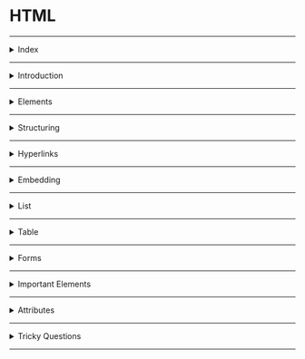 # HTML

---

<details>
<summary>Index</summary>

## Index

- Introduction
- Elements
- Structure
- Hyperlinks
- Embedding
- List
- Table
- Forms
- Important Elements
- Attributes
- Tricky Questions

</details>

---

<details>
<summary>Introduction</summary>

## Introduction

- **HTML** stands for **Hypertext Markup Language**
- Hypertext is special text, not regular text.
- you can create links with text that you can interact with by clicking or hovering.
- Markup refers to tags added to text to define structure or meaning.
- Tags tells the browser how to display text (like headings, paragraphs, links ...etc).
- Tags are used as instructions for formatting content.

![HTML Skeleton](./assets/01-html-skeleton.jpg)

### About HTML

- **HTML** stands for **Hypertext Markup Language**
- **HTML** is used to create static web pages.
- **HTML** is used to create skeleton of the webpage.
- Text Editor (Notepad) is the software for **HTML** coding.
- **HTML** file save with extension `.html`

### HTML coding

- **HTML** coding is a `Tag` based coding.
- Tags tells the browser how to display text (like headings, paragraphs, links ...etc).
- Tags are used as instructions for formatting content.

### **HTML** Tags are two types

1. **Container Tag** : It has startTag & endTag. -> It holds the content
2. **Empty Tag** : It doesn't have an end tag. -> It doesn't hold any content

- `Container Tag`

  ```html
  <h1>Heading</h1>
  <p>Paragraph</p>
  ```

- `Empty Tag`

  ```html
  <br />
  <hr />
  ```

- **HTML** elements define the structure and meaning of the content.
- With the help of HTML elements, the browser understands how to display the content on the webpage.

### **HTML** document Structure

```html index.html
<!DOCTYPE html>
<html>
	<head>
		Metadata Elements
	</head>
	<body>
		Content of Webpage
	</body>
</html>
```

An **HTML** document consists of three parts :

1. **DOCTYPE**

- The **DOCTYPE** declaration tells the type/version of the HTML document to the browser.

2. **Head Part**

- Head tag is for **Browser reading** purpose.
- Here, we can mention `HTML` page configuration information.
- Here, we can store title, style sheets, scripts, metadata...etc.

3. **Body Part**

- Body tag is for **Client reading** purpose.
- Here, we can Display content of the webpage.
- It contains text content, headings, paragraphs, links, lists, tables, forms, images, audios, videos, ...etc.

### Element Syntax

- Element consist of a **startTag** and **endTag**.
- we can put **content** between **startTag** and **endTag**.

```html
<tag>Content</tag>
```

```html
<h1>I am Heading Tag</h1>
```

### Attribute syntax

- Attributes are used to give extra information to the html element.
- we must mention attributes only in **startTag**.

```html
<tag attributeName="attributeValue">Content</tag>
```

```html
<img src="https://avatars.githubusercontent.com/u/150348094?v=4" />
```

### Uses of **HTML**

1. **Structuring web pages**
   - we can define headings, paragraphs, and other content of a web page.
2. **Creating Hyperlinks**
   - Hyperlink is used to navigate to other web resources or a specific element within the HTML document.
3. **Embedding**
   - we can embed images, audios and videos in the HTML document.

### Advantages & Disadvantages of **HTML**

- we can create only Static Web pages (skeleton of the web page) with HTML alone.
- By Combining HTML with CSS, we can create Responsive web pages.
- By Combining HTML with JavaScript, we can create dynamic web pages.

### HTML version

- `HTML5` is the latest version of HTML.
- HTML5 is easier than HTML4 or Older versions.

- In HTML5 version, they added new features,

  - picture, audio and video elements
    - `<picture>, <audio>, <video>`
  - semantic elements
    - `<header>, <nav>, <aside>, <main>, <footer>`

**`HTML5` Declaration** :

```html
<!DOCTYPE html>
```

</details>

---

<details>
<summary>Elements</summary>

## Elements

### **HTML** Tags are two types

1. **Container Tag** : It has startTag & endTag.
2. **Empty Tag** : It does not have an endTag.

In general, HTML elements can be divided into two categories.

1. Block-Level Elements
2. Inline Elements

### Block-Level Elements

- HTML Block-Level element occupies the entire horizontal space of its parent element.
- HTML Block-Level element always start in a new line.

```html
<h1>Heading</h1>
<p>I am Paragraph.</p>
```

#### Block-Level Tags

- heading
  - `h1, h2, h3, h4, h5, h6`
- paragraph
  - `p`
- containers
  - `header, nav, aside, main, section, article, div, footer`

```html
<body>
	<h1>I am Heading 1</h1>
	<p>I am Paragraph</p>
	<div>
		<h2>I am Heading 2</h2>
	</div>
</body>
```

### In-Line Elements

- Inline element occupies content width only.
- The HTML Inline elements do not start on a new line.

```html
<p>I am <a href="https://www.google.com">Google</a> link</p>
<p>I am <span class="my-style">Ande Praveen</span></p>
```

#### In-Line Tags

- Buttons
  - `button`
- Links
  - `a`
- Text Styles
  - `span`
- Text Format
  - bold : `b`
  - italic :`i`
  - underline : `u`

### Nested **HTML**

The HTML element can be placed inside **another** HTML element is called Nested Element.

```html
<div>
	<h1>Heading</h1>
	<p>I am paragraph.</p>
</div>
```

</details>

---

<details>
<summary>Structuring</summary>

## Structuring

1. Heading Elements
2. paragraph Element
3. Line Break
4. Horizontal Line
5. Containers

### Heading Elements

- HTML defines six levels of headings.

  - `h1, h2, h3, h4, h5, h6`

- The HTML `h1` element defines the most important heading of an HTML document.
- The HTML `h6` element defines the least important heading of an HTML document.

```html
<h1>heading 1</h1>
<h2>heading 2</h2>
<h3>heading 3</h3>
<h4>heading 4</h4>
<h5>heading 5</h5>
<h6>heading 6</h6>
```

### Paragraph Element

- The HTML Paragraph Element defines the paragraph of an HTML document.

```html
<p>I am Paragraph</p>
```

### Line Break

- The HTML `<br/>` Element helps to break the text and continue it in the next line.
- The HTML `<br/>` element is a void element.

```html
<p>
	Twinkle, twinkle, little star, <br />
	How I wonder what you are! <br />
	Up above the world so high, <br />
	Like a diamond in the sky.
</p>
```

### Horizontal line

The HTML `<hr/>` element inserts a horizontal line and helps to separate the content.

```html
<h1>Heading</h1>
<hr />

<p>I am Paragraph</p>
```

### Containers

- The Container Elements are used to wrap a group of elements and apply CSS styles to many elements at once.
- These container tags are used to divide a group of elements into smaller parts for better understanding.

#### 1. Semantic Tags

- **Semantic** elements have the meaning.
- Semantic Tags are useful for client reading purpose, browser reading purpose and also Developer reading purpose.
- The HTML semantic elements describe the **meaning** of content in between the startTag and endTag.

- **uses of Semantic HTML tags:**

1. **Accessibility**

- This is because screen readers and browsers can understand the code better.
- We can use shortcuts to move different parts within the webpage.

2. **Search Engine Optimization**

- It improves the website Search Engine Optimization Rankings which increases the number of people that visit our webpage.

3. **Easy to Understand**
   - It makes our code more readable and easier to understand.

- Semantic Tags :

1. **header**
2. **nav** -> navbar
3. **aside** -> side bar
4. **main** -> main content
5. **section**
6. **article**
7. **footer**

![Semantic vs Non-Semantic](./assets/02-Semantic-vs-non-semantic.png)

```html
<header>
	<h1>heading</h1>
</header>

<nav>
	<h2>navbar</h2>
</nav>

<aside>
	<h2>aside</h2>
</aside>

<main>
	<h2>main content</h2>
</main>

<section>
	<article>
		<h2>the story</h2>
	</article>
</section>

<footer>
	<h2>footer</h2>
</footer>
```

#### 2. Non-Semantic Tags

- Non-semantic elements don't have the meaning.
- They can contain anything.
- Examples: `div` and `span`.

- **div** container tag => divided & use css
- `<div>` is used to group a set of elements.

```html
<div>
	<h1>I am Heading 1</h1>
</div>
```

- **span** is an In-Line Element.
- This span element used to apply some css styles for a particular character, word , group of words.
- content comes side by side.

```html
<p>I am <span style="color:green;">Ande Praveen</span></p>
```

</details>

---

<details>
<summary>Hyperlinks</summary>

### Hyperlinks

- **Hyperlink** is used to navigate to other web resources or a specific element within the HTML document.
- We can create hyperlinks to **text** as well as **images**, **buttons**, ...etc.

- we can create Hyperlink with HTML **anchor** element.

```html
<a href="link">Text</a>
<a href="link"> <button>Click Here</button> </a>
<a href="link"> <img src="image.png" /> </a>
<a href="#myHeading">Goto Heading</a>
```

</details>

---

<details>
<summary>Embedding</summary>

## Embedding

- HTML media elements are used to present the **pictures**, **audios** and **videos**.

### Display Image

- We can display images on the web page using the HTML `img` element.
- `src` attribute tells the path to the image.
- `alt` attribute gives an alternate text for the image.

```html
<img src="IMAGE_URL" alt="I am image" />
```

### picture

The HTML `picture` element is a container to provide multiple alternative sources for the HTML `img` element. It is useful in different display/device scenarios.
It can contain zero or more source elements and one HTML img element.

```html
<picture>
	<source media="(min-width:650px)" srcset="./image-1.jpg" type="image/jpeg" />
	<source media="(min-width:465px)" srcset="./image-2.jpg" type="image/jpeg" />
	<img src="image-3.jpg" alt="I am image" />
</picture>
```

- The HTML `srcset` attribute specifies the alternative source/path of the img element.
- The HTML `media` attribute specifies the media query. CSS properties will be applied based on the device type and media features like min-width, ...etc.

### video

- We can insert a video to the HTML document using video element.
- The HTML `controls` attribute is used to set controls in HTML `video` element. It is a boolean attribute. When **controls** attribute is present, it specifies that video controls should be displayed.

Video controls include:

- Play
- Pause
- Volume
- Full screen toggle

```html
<video controls>
	<source src="./movie.mp4" type="video/mp4" />
	<source src="./movie.webm" type="video/webm" />
	<source src="./movie.ogv" type="video/ogg" />
	Your browser does not support the video tag.
</video>
```

- The HTML `source` element defines the media resource for the HTML video element.
- The HTML source element specifies multiple alternative media resources for HTML picture element or for media elements (audio, video, etc.).
- The HTML `src` attribute specifies the URL/path of the media resource (e.g. movie).
- The HTML `type` attribute specifies the type/format of the media resource(e.g. video/mp4)

### audio

- The HTML audio element represents a sound or audio stream. It is used to play an audio file on an HTML document.

```html
<audio controls>
	<source src="horse.ogg" type="audio/ogg" />
	<source src="horse.mp3" type="audio/mpeg" />
	Your browser does not support the audio element.
</audio>
```

- The HTML source element specifies multiple alternative media resources for HTML picture element or for media elements (audio, video, etc.).
- The HTML `src` attribute specifies the URL/path of the media resource (e.g. horse).
- The HTML `type` attribute specifies the type/format of the media resource(e.g. audio/mpeg)

### iframe

Some of the uses of HTML `iframe` element are:

- We can embed HTML documents within the current HTML document.
- We can insert pdf, docs ...etc.
- We can embed videos within the current HTML document, ...etc.

```html
<iframe src="https://www.youtube.com/embed/y881t8ilMyc"></iframe>
```

The HTML `src` attribute specifies the URL/path of the video.

</details>

---

<details>
<summary>List</summary>

## List

There are mainly two types of lists in HTML

1. Ordered List
2. Unordered List

### Ordered List

- It is created using the `ol` element.
- Ordered list follows the Sequence Order.

```html
<ol>
	<li>html</li>
	<li>css</li>
	<li>bootstrap</li>
	<li>javascript</li>
	<li>react</li>
</ol>
```

### Unordered List

- It is created using the `ul` element.
- Unordered list does not follow any Sequence Order.

```html
<ul>
	<li>html</li>
	<li>css</li>
	<li>bootstrap</li>
	<li>javascript</li>
	<li>react</li>
</ul>
```

</details>

---

<details>
<summary>Table</summary>

### Table

Table is a combination of rows and columns.

```
thead => tr , th
tbody => tr , td
tfoot => tr , td
```

- `table = table rows + table data`
- `tr -> table row`
- `td -> table data`

```html
<table>
	<thead>
		<tr>
			<th>Header 1</th>
			<th>Header 2</th>
		</tr>
	</thead>
	<tbody>
		<tr>
			<td>Row 1, Column 1</td>
			<td>Row 1, Column 2</td>
		</tr>
		<tr>
			<td>Row 2, Column 1</td>
			<td>Row 2, Column 2</td>
		</tr>
	</tbody>
	<tfoot>
		<tr>
			<td>Footer 1</td>
			<td>Footer 2</td>
		</tr>
	</tfoot>
</table>
```

</details>

---

<details>
<summary>Forms</summary>

## Form

- The HTML `form` element can be used to create HTML Forms.
- form elements create interactive controls to accept the data from the user.
- The Form is used to collect the user inputs.

It contains different types of form elements:

- input
- label
- select
- textarea
- button

### **Form** Example code

```html
<form onSubmit="handleSubmitForm()">
	<div>
		<label for="name">Enter your name: </label>
		<input type="text" id="name" />
	</div>
	<div>
		<label for="mobileNumber">Enter Mobile number </label>
		<input type="number" id="mobileNumber" />
	</div>
	<div>
		<button type="submit">submit</button>
	</div>
</form>
```

### input

`<input>` element creates interactive controls to accept the data from the user.

Different types of inputs:

- text
- password
- checkbox
- radio
- dropdown

1. **Textbox & Password**

```html
<input type="text" placeholder="Text Box" />
<input type="password" placeholder="Password Box" />
```

### select

1. **Checkbox**

- It is used when one or more than one option to be selected out of several available options.
- It is also created by using the HTML input element with the type attribute value is set to `checkbox`.

```html
<input id="myCheckbox" type="checkbox" placeholder="text box" />
<label for="myCheckbox">Checkbox</label>
```

2. **Radio Buttons**

- It is used when only one option to be selected out of several available options.
- It is created by using an HTML input element with the `type` attribute value is set to `radio`.

```html
<input type="radio" id="genderMale" value="Male" name="gender" />
<label for="genderMale">Male</label>
<input type="radio" id="genderFemale" value="Female" name="gender" />
<label for="genderFemale">Female</label>
```

3. **Dropdown**

- It is also like radio element.
- we can choose any one option.
- The HTML `select` element is used to create a drop-down list of options.
- The HTML `option` element should be inside the HTML `select` element for defining options in the drop-down list.

```html
<select>
	<option value="option-1">option1</option>
	<option value="option-2">option2</option>
	<option value="option-3">option3</option>
	<option value="option-4">option4</option>
</select>
```

```html
<select>
	<option value="option-1">option1</option>
	<option value="option-2">option2</option>
	<option value="option-3" selected>option3</option>
	<!--set Default Selection-->
	<option value="option-4">option4</option>
</select>
```

```html
<select multiple>
	<!--Show Multiple Options-->
	<option value="option-1">option1</option>
	<option value="option-2">option2</option>
	<option value="option-3">option3</option>
	<option value="option-4">option4</option>
</select>
```

### Textarea

```html
<textarea rows="8" cols="55"></textarea
><!--cols means number of characters-->
```

### button

```html
<button>Click</button>
```

</details>

---

<details>
<summary>Important Elements</summary>

## Important Elements

1. html
2. script
3. style
4. link
5. pre
6. code
7. details

### html

- The HTML element defines the root of an HTML document.
- It is a container for all the other HTML elements.

```html index.html
<!DOCTYPE html>
<html>
	<head>
		Meta Data
	</head>
	<body>
		<h1>I am Heading 1</h1>
		<p>I am Paragraph</p>
	</body>
</html>
```

### **script** element

- We use the HTML **script** element to write the **JavaScript** code in the HTML file.

```html
<script>
	console.log("Hello World");
</script>
```

- We can embed external javascript file with `src` attribute in `script` Tag.

```html
<script src="./external-javascript.js"></script>
```

### style

- The HTML **style** element to write the **css** code in the HTML file.
- The HTML **style** element contains style information for an HTML document.

```html index.html
<!DOCTYPE html>
<html>
	<title>Document</title>
	<head>
		<style>
			h1 {
				color: red;
			}
			p {
				color: blue;
			}
		</style>
	</head>
	<body>
		<h1>I am Heading 1</h1>
		<p>I am Paragraph</p>
	</body>
</html>
```

### HTML link element

- We use the HTML `link` element to link the External CSS file to an HTML.

```html
<link rel="stylesheet" href="./myStyles.css" />
```

### pre

- The text will be displayed exactly as written in the HTML source code.

```html
<pre>
  Twinkle, twinkle, little star,
  How I wonder what you are! 
  Up above the world so high,
  Like a diamond in the sky.
</pre>
```

### code

- The `<code>` tag is used to display a piece of code.

```html
<pre>
    <code>
        <h1>I am Heading Tag</h1>
    </code>
</pre>
```

### details

- We can create accordion by using **details** tag.
- It has two states:
  1. open: We can see the additional information.
  2. close: We can't see the additional information. We can see only the summary.

```html
<details>
	<summary>Details</summary>
	show Hidden Content by click on Details Summary.
</details>
```

</details>

---

<details>
<summary>Attributes</summary>

## Attributes

- The HTML attributes provide additional information to the HTML element.
- we always mention attributes in startTag only.

**syntax** : `attributeName="attributeValue"`

- id
- class
- style
- href
- src
- alt
- target
- type
- checked

### id

- The HTML `id` attribute specifies a unique id for an HTML element. The value of the id attribute must be unique within the HTML document.

- It can be used for styling an HTML element using CSS.
- It is also used by JavaScript to access and manipulate the HTML elements with the specific `id`.

```html
<h1 id="heading1">Heading 1</h1>
<h1 id="heading2">Heading 2</h1>
```

### class

- The HTML `class` attribute specifies a class name for an HTML element.
- It is used to apply styles to multiple elements with the same class name.
- One or more HTML elements can have the same class name.

```html
<h1 class="heading">Heading 1</h1>
<h1 class="heading">Heading 2</h1>
```

### target

- we can use `target` attribute in HTML Anchor Element.
- The HTML Anchor Element can be used to create the links on a web page.

The HTML `target` Attribute specifies where to open the linked web resource.

- **\_self** : (Default value) It opens the document in the same window or same tab.
- **\_blank** : It opens the document in a new window or tab.

```html
<a href="https://www.google.com" target="_blank">Google</a>
```

### href

- The HTML **href** attribute is the most important attribute of the HTML anchor element.
- The value of the HTML `href` attribute is URL/path of the page where the link goes to.

```html
<a href="https://www.google.com" target="_blank">Google</a>
```

## Boolean Attributes

- required
- selected
- controls

### **required**

- The HTML `required` attribute is a boolean attribute.
- If present, it specifies that an input field must be filled out before submitting the form.

```html
<form>
	<label for="username">Username</label>
	<input type="text" id="username" required />
	<input type="submit" />
</form>
```

### **src** vs **href**

- **src** meaning `source`
- **href** meaning `hypertext reference`

- The **src** attribute is used with elements that load external resources, such as images, audio, video, and scripts.
- The **href** attribute is used with elements that define hyperlinks or references to external resources. It is typically used for linking to other web pages, documents, or resources.

</details>

---

<details>
<summary>Tricky Questions</summary>

## Tricky Questions

### Can we use the HTML `p` element inside an HTML `span` element?

- The HTML `span` element is an inline element, which should contain only other inline elements.
- `span` is an inline element and `p` is a block-level element, we can't use the `p` element inside a `span` element.

```html
<span><p>I am Paragraph</p></span>
```

</details>

---
